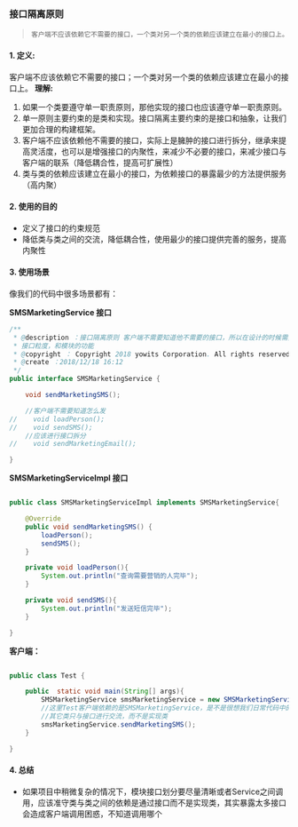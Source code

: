 ### 接口隔离原则
>     客户端不应该依赖它不需要的接口，一个类对另一个类的依赖应该建立在最小的接口上。

#### 1. 定义:
客户端不应该依赖它不需要的接口；一个类对另一个类的依赖应该建立在最小的接口上。
**理解:**
1. 如果一个类要遵守单一职责原则，那他实现的接口也应该遵守单一职责原则。
2. 单一原则主要约束的是类和实现。接口隔离主要约束的是接口和抽象，让我们更加合理的构建框架。
3. 客户端不应该依赖他不需要的接口，实际上是臃肿的接口进行拆分，继承来提高灵活度，也可以是增强接口的内聚性，来减少不必要的接口，来减少接口与客户端的联系（降低耦合性，提高可扩展性）
4. 类与类的依赖应该建立在最小的接口，为依赖接口的暴露最少的方法提供服务（高内聚）

#### 2. 使用的目的
- 定义了接口的约束规范
- 降低类与类之间的交流，降低耦合性，使用最少的接口提供完善的服务，提高内聚性

#### 3. 使用场景

像我们的代码中很多场景都有：

**SMSMarketingService 接口**

``````java
/**
 * @description ：接口隔离原则 客户端不需要知道他不需要的接口，所以在设计的时候需要注意
 * 接口粒度，和模块的功能
 * @copyright ：	Copyright 2018 yowits Corporation. All rights reserved.
 * @create ：2018/12/18 16:12
 */
public interface SMSMarketingService {

    void sendMarketingSMS();

    //客户端不需要知道怎么发
//    void loadPerson();
//    void sendSMS();
    //应该进行接口拆分
//    void sendMarketingEmail();

}
``````

**SMSMarketingServiceImpl 接口**

``````java

public class SMSMarketingServiceImpl implements SMSMarketingService{

    @Override
    public void sendMarketingSMS() {
        loadPerson();
        sendSMS();
    }

    private void loadPerson(){
        System.out.println("查询需要营销的人完毕");
    }

    private void sendSMS(){
        System.out.println("发送短信完毕");
    }

}

``````

**客户端：**

``````java

public class Test {

    public  static void main(String[] args){
        SMSMarketingService smsMarketingService = new SMSMarketingServiceImpl();
        //这里Test客户端依赖的是SMSMarketingService，是不是很想我们日常代码中的Spring注入的Service
        //其它类只与接口进行交流，而不是实现类
        smsMarketingService.sendMarketingSMS();
    }

}

``````

#### 4. 总结

- 如果项目中稍微复杂的情况下，模块接口划分要尽量清晰或者Service之间调用，应该准守类与类之间的依赖是通过接口而不是实现类，其实暴露太多接口会造成客户端调用困惑，不知道调用哪个





